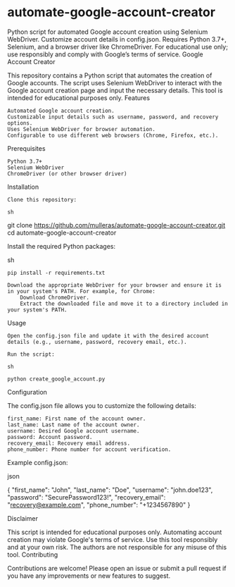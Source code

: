 # automate-google-account-creator
Python script for automated Google account creation using Selenium WebDriver. Customize account details in config.json. Requires Python 3.7+, Selenium, and a browser driver like ChromeDriver. For educational use only; use responsibly and comply with Google’s terms of service.
Google Account Creator

This repository contains a Python script that automates the creation of Google accounts. The script uses Selenium WebDriver to interact with the Google account creation page and input the necessary details. This tool is intended for educational purposes only.
Features

    Automated Google account creation.
    Customizable input details such as username, password, and recovery options.
    Uses Selenium WebDriver for browser automation.
    Configurable to use different web browsers (Chrome, Firefox, etc.).

Prerequisites

    Python 3.7+
    Selenium WebDriver
    ChromeDriver (or other browser driver)

Installation

    Clone this repository:

    sh

git clone https://github.com/mulleras/automate-google-account-creator.git
cd automate-google-account-creator

Install the required Python packages:

sh

    pip install -r requirements.txt

    Download the appropriate WebDriver for your browser and ensure it is in your system's PATH. For example, for Chrome:
        Download ChromeDriver.
        Extract the downloaded file and move it to a directory included in your system's PATH.

Usage

    Open the config.json file and update it with the desired account details (e.g., username, password, recovery email, etc.).

    Run the script:

    sh

    python create_google_account.py

Configuration

The config.json file allows you to customize the following details:

    first_name: First name of the account owner.
    last_name: Last name of the account owner.
    username: Desired Google account username.
    password: Account password.
    recovery_email: Recovery email address.
    phone_number: Phone number for account verification.

Example config.json:

json

{
  "first_name": "John",
  "last_name": "Doe",
  "username": "john.doe123",
  "password": "SecurePassword123!",
  "recovery_email": "recovery@example.com",
  "phone_number": "+1234567890"
}

Disclaimer

This script is intended for educational purposes only. Automating account creation may violate Google's terms of service. Use this tool responsibly and at your own risk. The authors are not responsible for any misuse of this tool.
Contributing

Contributions are welcome! Please open an issue or submit a pull request if you have any improvements or new features to suggest.
